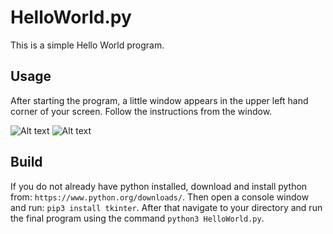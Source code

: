 # HelloWorld.py
This is a simple Hello World program.

## Usage
After starting the program, a little window appears in the upper left hand corner of your screen.
Follow the instructions from the window.

![Alt text](/relative/path/to/Screenshot_startscreen.png?raw=true "Start Screen")
![Alt text](/relative/path/to/Screenshot_helloWorld.png?raw=true "Hello World")

## Build
If you do not already have python installed, download and install python from: `https://www.python.org/downloads/`.
Then open a console window and run: `pip3 install tkinter`.
After that navigate to your directory and run the final program using the command `python3 HelloWorld.py`.

